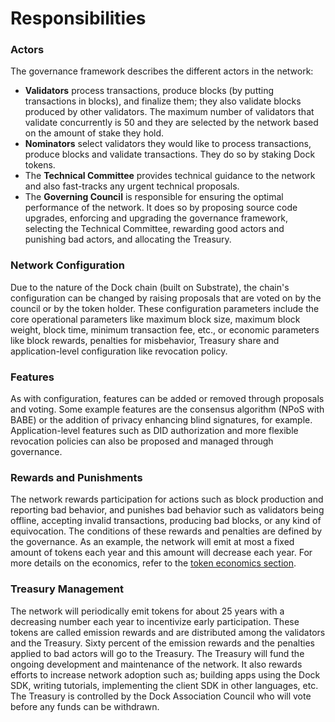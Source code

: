 # Responsibilities

### Actors

The governance framework describes the different actors in the network:

* **Validators** process transactions, produce blocks (by putting transactions in blocks), and finalize them; they also validate blocks produced by other validators. The maximum number of validators that validate concurrently is 50 and they are selected by the network based on the amount of stake they hold.
* **Nominators** select validators they would like to process transactions, produce blocks and validate transactions. They do so by staking Dock tokens.
* The **Technical Committee** provides technical guidance to the network and also fast-tracks any urgent technical proposals.
* The **Governing Council** is responsible for ensuring the optimal performance of the network. It does so by proposing source code upgrades, enforcing and upgrading the governance framework, selecting the Technical Committee, rewarding good actors and punishing bad actors, and allocating the Treasury.

### Network Configuration

Due to the nature of the Dock chain (built on Substrate), the chain's configuration can be changed by raising proposals that are voted on by the council or by the token holder. These configuration parameters include the core operational parameters like maximum block size, maximum block weight, block time, minimum transaction fee, etc., or economic parameters like block rewards, penalties for misbehavior, Treasury share and application-level configuration like revocation policy.&#x20;

### Features

As with configuration, features can be added or removed through proposals and voting. Some example features are the consensus algorithm (NPoS with BABE) or the addition of privacy enhancing blind signatures, for example. Application-level features such as DID authorization and more flexible revocation policies can also be proposed and managed through governance.

### Rewards and Punishments

The network rewards participation for actions such as block production and reporting bad behavior, and punishes bad behavior such as validators being offline, accepting invalid transactions, producing bad blocks, or any kind of equivocation. The conditions of these rewards and penalties are defined by the governance. As an example, the network will emit at most a fixed amount of tokens each year and this amount will decrease each year. For more details on the economics, refer to the [token economics section](broken-reference).

### Treasury Management

The network will periodically emit tokens for about 25 years with a decreasing number each year to incentivize early participation. These tokens are called emission rewards and are distributed among the validators and the Treasury. Sixty percent of the emission rewards and the penalties applied to bad actors will go to the Treasury. The Treasury will fund the ongoing development and maintenance of the network. It also rewards efforts to increase network adoption such as; building apps using the Dock SDK, writing tutorials, implementing the client SDK in other languages, etc. The Treasury is controlled by the Dock Association Council who will vote before any funds can be withdrawn.&#x20;
